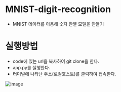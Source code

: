 # MNIST-digit-recognition
 - MNIST 데이터를 이용해 숫자 판별 모델을 만들기
# 실행방법  
 - code에 있는 url을 복사하여 git clone을 한다.    
 - app.py를 실행한다.  
 - 터미널에 나타난 주소(로컬호스트)를 클릭하여 접속한다.

![image](https://github.com/Jeon-ChanYoung/MNIST-digit-recognition/assets/162970543/dd6f1973-748d-4444-9ff3-6a93d4389834)

